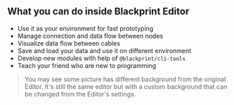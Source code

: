 ## What you can do inside Blackprint Editor
- Use it as your environment for fast prototyping
- Manage connection and data flow between nodes
- Visualize data flow between cables
- Save and load your data and use it on different environment
- Develop new modules with help of `@blackprint/cli-tools`
- Teach your friend who are new to programming

> You may see some picture has different background from the original Editor. It's still the same editor but with a custom background that can be changed from the Editor's settings.